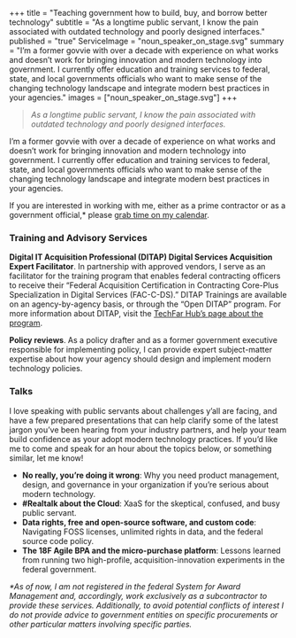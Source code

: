 +++
title = "Teaching government how to build, buy, and borrow better technology"
subtitle = "As a longtime public servant, I know the pain associated with outdated technology and poorly designed interfaces."
published = "true"
ServiceImage = "noun_speaker_on_stage.svg"
summary = "I’m a former govvie with over a decade with experience on what works and doesn’t work for bringing innovation and modern technology into government. I currently offer education and training services to federal, state, and local governments officials who want to make sense of the changing technology landscape and integrate modern best practices in your agencies."
images = ["noun_speaker_on_stage.svg"]
+++

<blockquote class="blockquote text-center">
  <p class="mb-0"><em>    As a longtime public servant, I know the pain associated with outdated technology and poorly designed interfaces.</em></p>
</blockquote>

I’m a former govvie with over a decade of experience on what works and doesn’t work for bringing innovation and modern technology into government. I currently offer education and training services to federal, state, and local governments officials who want to make sense of the changing technology landscape and integrate modern best practices in your agencies.

If you are interested in working with me, either as a prime contractor or as a government official,* please [grab time on my calendar](https://calendly.com/davez/virtual-tea-coffee).

### Training and Advisory Services

**Digital IT Acquisition Professional (DITAP) Digital Services Acquisition Expert Facilitator**. In partnership with approved vendors, I serve as an facilitator for the training program that enables federal contracting officers to receive their “Federal Acquisition Certification in Contracting Core-Plus Specialization in Digital Services (FAC-C-DS).” DITAP Trainings are available on an agency-by-agency basis, or through the “Open DITAP” program. For more information about DITAP, visit the [TechFar Hub’s page about the program](https://techfarhub.cio.gov/initiatives/ditap/).

**Policy reviews**. As a policy drafter and as a former government executive responsible for implementing policy, I can provide expert subject-matter expertise about how your agency should design and implement modern technology policies.


### Talks

I love speaking with public servants about challenges y’all are facing, and have a few prepared presentations that can help clarify some of the latest jargon you’ve been hearing from your industry partners, and help your team build confidence as your adopt modern technology practices. If you’d like me to come and speak for an hour about the topics below, or something similar, let me know!

- **No really, you’re doing it wrong**: Why you need product management, design, and governance in your organization if you’re serious about modern technology.
- **#Realtalk about the Cloud**: XaaS for the skeptical, confused, and busy public servant.
- **Data rights, free and open-source software, and custom code**: Navigating FOSS licenses, unlimited rights in data, and the federal source code policy.
- **The 18F Agile BPA and the micro-purchase platform**: Lessons learned from running two high-profile, acquisition-innovation experiments in the federal government.

_\*As of now, I am not registered in the federal System for Award Management and, accordingly, work exclusively as a subcontractor to provide these services. Additionally, to avoid potential conflicts of interest I do not provide advice to government entities on specific procurements or other particular matters involving specific parties._

